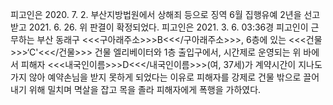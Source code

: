 피고인은 2020. 7. 2. 부산지방법원에서 상해죄 등으로 징역 6월 집행유예 2년을 선고받고 2021. 6. 26. 위 판결이 확정되었다.
피고인은 2021. 3. 6. 03:36경 피고인이 근무하는 부산 동래구 <<<구아래주소>>>B<<</구아래주소>>>, 6층에 있는 <<<건물>>>‘C'<<</건물>>> 건물 엘리베이터와 1층 출입구에서, 시간제로 운영되는 위 바에서 피해자 <<<내국인이름>>>D<<</내국인이름>>>(여, 37세)가 계약시간이 지나도 가지 않아 예약손님을 받지 못하게 되었다는 이유로 피해자를 강제로 건물 밖으로 끌어내기 위해 밀치며 멱살을 잡고 목을 졸라 피해자에게 폭행을 가하였다.
